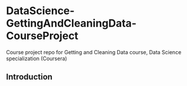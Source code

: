 # DataScience-GettingAndCleaningData-CourseProject
Course project repo for Getting and Cleaning Data course, Data Science specialization (Coursera)

## Introduction